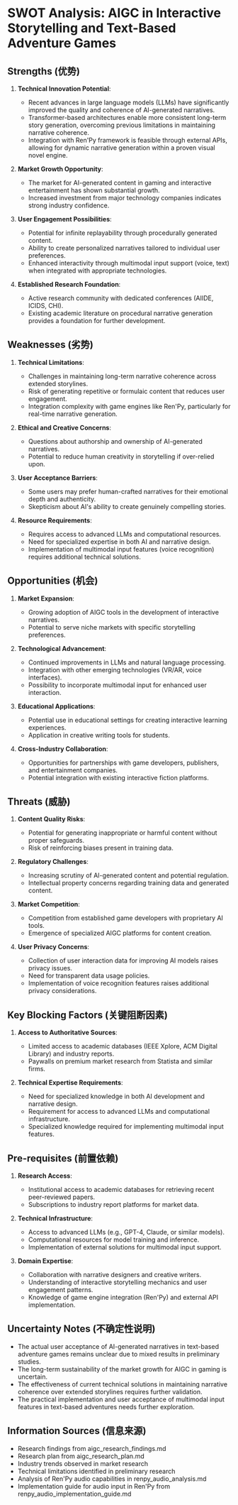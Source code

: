 # SWOT Analysis: AIGC in Interactive Storytelling and Text-Based Adventure Games

## Strengths (优势)
1. **Technical Innovation Potential**:
   - Recent advances in large language models (LLMs) have significantly improved the quality and coherence of AI-generated narratives.
   - Transformer-based architectures enable more consistent long-term story generation, overcoming previous limitations in maintaining narrative coherence.
   - Integration with Ren'Py framework is feasible through external APIs, allowing for dynamic narrative generation within a proven visual novel engine.

2. **Market Growth Opportunity**:
   - The market for AI-generated content in gaming and interactive entertainment has shown substantial growth.
   - Increased investment from major technology companies indicates strong industry confidence.

3. **User Engagement Possibilities**:
   - Potential for infinite replayability through procedurally generated content.
   - Ability to create personalized narratives tailored to individual user preferences.
   - Enhanced interactivity through multimodal input support (voice, text) when integrated with appropriate technologies.

4. **Established Research Foundation**:
   - Active research community with dedicated conferences (AIIDE, ICIDS, CHI).
   - Existing academic literature on procedural narrative generation provides a foundation for further development.

## Weaknesses (劣势)
1. **Technical Limitations**:
   - Challenges in maintaining long-term narrative coherence across extended storylines.
   - Risk of generating repetitive or formulaic content that reduces user engagement.
   - Integration complexity with game engines like Ren'Py, particularly for real-time narrative generation.

2. **Ethical and Creative Concerns**:
   - Questions about authorship and ownership of AI-generated narratives.
   - Potential to reduce human creativity in storytelling if over-relied upon.

3. **User Acceptance Barriers**:
   - Some users may prefer human-crafted narratives for their emotional depth and authenticity.
   - Skepticism about AI's ability to create genuinely compelling stories.

4. **Resource Requirements**:
   - Requires access to advanced LLMs and computational resources.
   - Need for specialized expertise in both AI and narrative design.
   - Implementation of multimodal input features (voice recognition) requires additional technical solutions.

## Opportunities (机会)
1. **Market Expansion**:
   - Growing adoption of AIGC tools in the development of interactive narratives.
   - Potential to serve niche markets with specific storytelling preferences.

2. **Technological Advancement**:
   - Continued improvements in LLMs and natural language processing.
   - Integration with other emerging technologies (VR/AR, voice interfaces).
   - Possibility to incorporate multimodal input for enhanced user interaction.

3. **Educational Applications**:
   - Potential use in educational settings for creating interactive learning experiences.
   - Application in creative writing tools for students.

4. **Cross-Industry Collaboration**:
   - Opportunities for partnerships with game developers, publishers, and entertainment companies.
   - Potential integration with existing interactive fiction platforms.

## Threats (威胁)
1. **Content Quality Risks**:
   - Potential for generating inappropriate or harmful content without proper safeguards.
   - Risk of reinforcing biases present in training data.

2. **Regulatory Challenges**:
   - Increasing scrutiny of AI-generated content and potential regulation.
   - Intellectual property concerns regarding training data and generated content.

3. **Market Competition**:
   - Competition from established game developers with proprietary AI tools.
   - Emergence of specialized AIGC platforms for content creation.

4. **User Privacy Concerns**:
   - Collection of user interaction data for improving AI models raises privacy issues.
   - Need for transparent data usage policies.
   - Implementation of voice recognition features raises additional privacy considerations.

## Key Blocking Factors (关键阻断因素)
1. **Access to Authoritative Sources**:
   - Limited access to academic databases (IEEE Xplore, ACM Digital Library) and industry reports.
   - Paywalls on premium market research from Statista and similar firms.

2. **Technical Expertise Requirements**:
   - Need for specialized knowledge in both AI development and narrative design.
   - Requirement for access to advanced LLMs and computational infrastructure.
   - Specialized knowledge required for implementing multimodal input features.

## Pre-requisites (前置依赖)
1. **Research Access**:
   - Institutional access to academic databases for retrieving recent peer-reviewed papers.
   - Subscriptions to industry report platforms for market data.

2. **Technical Infrastructure**:
   - Access to advanced LLMs (e.g., GPT-4, Claude, or similar models).
   - Computational resources for model training and inference.
   - Implementation of external solutions for multimodal input support.

3. **Domain Expertise**:
   - Collaboration with narrative designers and creative writers.
   - Understanding of interactive storytelling mechanics and user engagement patterns.
   - Knowledge of game engine integration (Ren'Py) and external API implementation.

## Uncertainty Notes (不确定性说明)
- The actual user acceptance of AI-generated narratives in text-based adventure games remains unclear due to mixed results in preliminary studies.
- The long-term sustainability of the market growth for AIGC in gaming is uncertain.
- The effectiveness of current technical solutions in maintaining narrative coherence over extended storylines requires further validation.
- The practical implementation and user acceptance of multimodal input features in text-based adventures needs further exploration.

## Information Sources (信息来源)
- Research findings from aigc_research_findings.md
- Research plan from aigc_research_plan.md
- Industry trends observed in market research
- Technical limitations identified in preliminary research
- Analysis of Ren'Py audio capabilities in renpy_audio_analysis.md
- Implementation guide for audio input in Ren'Py from renpy_audio_implementation_guide.md
